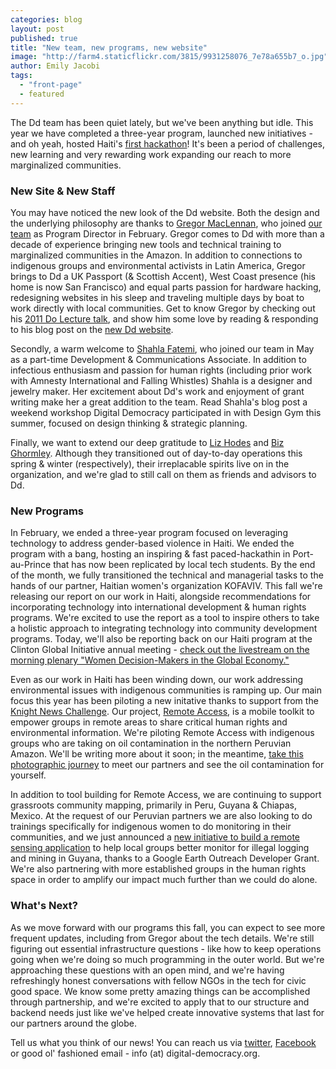 ```yaml
---
categories: blog
layout: post
published: true
title: "New team, new programs, new website"
image: "http://farm4.staticflickr.com/3815/9931258076_7e78a655b7_o.jpg"
author: Emily Jacobi
tags: 
  - "front-page"
  - featured
---
```


The Dd team has been quiet lately, but we've been anything but idle. This year we have completed a three-year program, launched new initiatives  - and oh yeah, hosted Haiti's [first hackathon](http://www.digital-democracy.org/blog/2013/06/04/reflections-from-haitihack-sparking-a-local-movement/)! It's been a period of challenges, new learning and very rewarding work expanding our reach to more marginalized communities. 

### New Site & New Staff
You may have noticed the new look of the Dd website. Both the design and the underlying philosophy are thanks to [Gregor MacLennan](http://www.digital-democracy.org/team/0001/01/02/gregor/), who joined [our team](http://www.digital-democracy.org/team/) as Program Director in February. Gregor comes to Dd with more than a decade of experience bringing new tools and technical training to marginalized communities in the Amazon. In addition to connections to indigenous groups and environmental activists in Latin America, Gregor brings to Dd a UK Passport (& Scottish Accent), West Coast presence (his home is now San Francisco) and equal parts passion for hardware hacking, redesigning websites in his sleep and traveling multiple days by boat to work directly with local communities. Get to know Gregor by checking out his [2011 Do Lecture talk](http://dolectures.com/lectures/how-technology-can-bare-witness/), and show him some love by reading & responding to his blog post on the [new Dd website](http://www.digital-democracy.org/blog/2013/09/25/our-new-website/).

Secondly, a warm welcome to [Shahla Fatemi](https://twitter.com/sFate), who joined our team in May as a part-time Development & Communications Associate. In addition to infectious enthusiasm and passion for human rights (including prior work with Amnesty International and Falling Whistles) Shahla is a designer and jewelry maker. Her excitement about Dd's work and enjoyment of grant writing make her a great addition to the team. Read Shahla's blog post a weekend workshop Digital Democracy participated in with Design Gym this summer, focused on design thinking & strategic planning. 

Finally, we want to extend our deep gratitude to [Liz Hodes](https://twitter.com/Red_Banana) and [Biz Ghormley](https://twitter.com/onewitness). Although they transitioned out of day-to-day operations this spring & winter (respectively), their irreplacable spirits live on in the organization, and we're glad to still call on them as friends and advisors to Dd.

### New Programs
In February, we ended a three-year program focused on leveraging technology to address gender-based violence in Haiti. We ended the program with a bang, hosting an inspiring & fast paced-hackathin in Port-au-Prince that has now been replicated by local tech students. By the end of the month, we fully transitioned the technical and managerial tasks to the hands of our partner, Haitian women's organization KOFAVIV. This fall we're releasing our report on our work in Haiti, alongside recommendations for incorporating technology into international development & human rights programs. We're excited to use the report as a tool to inspire others to take a holistic approach to integrating technology into community development programs. Today, we'll also be reporting back on our Haiti program at the Clinton Global Initiative annual meeting - [check out the livestream on the morning plenary "Women Decision-Makers in the Global Economy."](http://www.clintonglobalinitiative.org/ourmeetings/2013/agenda/webcasts/?day=3) 

Even as our work in Haiti has been winding down, our work addressing environmental issues with indigenous communities is ramping up. Our main focus this year has been piloting a new initative thanks to support from the [Knight News Challenge](http://www.knightfoundation.org/grants/20123670/). Our project, [Remote Access](http://www.digital-democracy.org/ourwork/ra/), is a mobile toolkit to empower groups in remote areas to share critical human rights and environmental information. We're piloting Remote Access with indigenous groups who are taking on oil contamination in the northern Peruvian Amazon. We'll be writing more about it soon; in the meantime, [take this photographic journey](http://www.slideshare.net/emjacobi/launching-remote-access-in-the-amazon) to meet our partners and see the oil contamination for yourself.

In addition to tool building for Remote Access, we are continuing to support grassroots community mapping, primarily in Peru, Guyana & Chiapas, Mexico. At the request of our Peruvian partners we are also looking to do trainings specifically for indigenous women to do monitoring in their communities, and we just announced a [new initiative to build a remote sensing application](http://www.digital-democracy.org/blog/2013/09/25/monitoring-illegal-foresty-and-mining-with-support-from-google-earth/) to help local groups better monitor for illegal logging and mining in Guyana, thanks to a Google Earth Outreach Developer Grant. We're also partnering with more established groups in the human rights space in order to amplify our impact much further than we could do alone. 

### What's Next?
As we move forward with our programs this fall, you can expect to see more frequent updates, including from Gregor about the tech details. We're still figuring out essential infrastructure questions - like how to keep operations going when we're doing so much programming in the outer world. But we're approaching these questions with an open mind, and we're having refreshingly honest conversations with fellow NGOs in the tech for civic good space. We know some pretty amazing things can be accomplished through partnership, and we're excited to apply that to our structure and backend needs just like we've helped create innovative systems that last for our partners around the globe. 

Tell us what you think of our news! You can reach us via [twitter](https://twitter.com/digidem), [Facebook](https://www.facebook.com/digidemocracy) or good ol' fashioned email - info (at) digital-democracy.org.